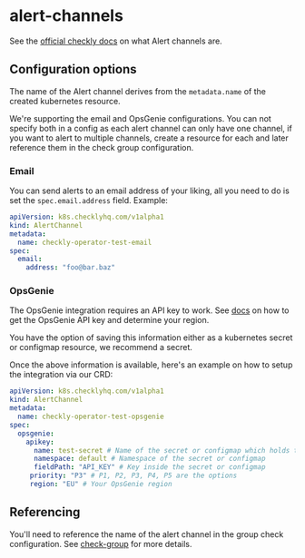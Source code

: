 # alert-channels

See the [official checkly docs](https://www.checklyhq.com/docs/alerting/) on what Alert channels are.

## Configuration options

The name of the Alert channel derives from the `metadata.name` of the created kubernetes resource.

We're supporting the email and OpsGenie configurations. You can not specify both in a config as each alert channel can only have one channel, if you want to alert to multiple channels, create a resource for each and later reference them in the check group configuration.

### Email

You can send alerts to an email address of your liking, all you need to do is set the `spec.email.address` field.
Example:
```yaml
apiVersion: k8s.checklyhq.com/v1alpha1
kind: AlertChannel
metadata:
  name: checkly-operator-test-email
spec:
  email:
    address: "foo@bar.baz"
```

### OpsGenie

The OpsGenie integration requires an API key to work. See [docs](https://www.checklyhq.com/docs/integrations/opsgenie/) on how to get the OpsGenie API key and determine your region.

You have the option of saving this information either as a kubernetes secret or configmap resource, we recommend a secret.

Once the above information is available, here's an example on how to setup the integration via our CRD:
```yaml
apiVersion: k8s.checklyhq.com/v1alpha1
kind: AlertChannel
metadata:
  name: checkly-operator-test-opsgenie
spec:
  opsgenie:
    apikey:
      name: test-secret # Name of the secret or configmap which holds the API key
      namespace: default # Namespace of the secret or configmap
      fieldPath: "API_KEY" # Key inside the secret or configmap
     priority: "P3" # P1, P2, P3, P4, P5 are the options
     region: "EU" # Your OpsGenie region
```

## Referencing

You'll need to reference the name of the alert channel in the group check configuration. See [check-group](check-group.md) for more details.
